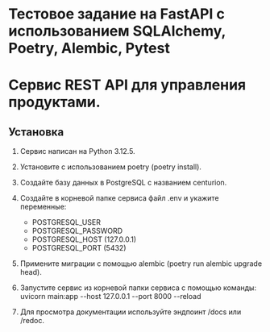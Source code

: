 # Тестовое задание на FastAPI с использованием SQLAlchemy, Poetry, Alembic, Pytest
# Сервис REST API для управления продуктами.

## Установка
1. Сервис написан на Python 3.12.5.
2. Установите с использованием poetry (poetry install).
3. Создайте базу данных в PostgreSQL с названием centurion.
4. Создайте в корневой папке сервиса файл .env и укажите переменные:
   * POSTGRESQL_USER
   * POSTGRESQL_PASSWORD
   * POSTGRESQL_HOST (127.0.0.1)
   * POSTGRESQL_PORT (5432)

5. Примените миграции с помощью alembic (poetry run alembic upgrade head).
6. Запустите сервис из корневой папки сервиса с помощью команды: uvicorn main:app --host 127.0.0.1 --port 8000 --reload
7. Для просмотра документации используйте эндпоинт /docs или /redoc.
